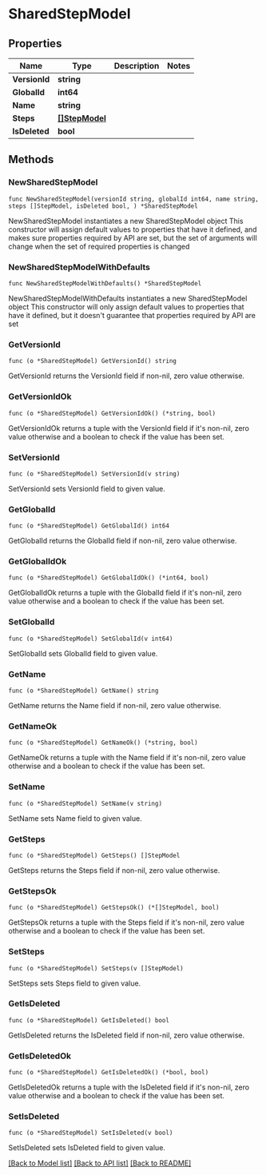 # SharedStepModel

## Properties

Name | Type | Description | Notes
------------ | ------------- | ------------- | -------------
**VersionId** | **string** |  | 
**GlobalId** | **int64** |  | 
**Name** | **string** |  | 
**Steps** | [**[]StepModel**](StepModel.md) |  | 
**IsDeleted** | **bool** |  | 

## Methods

### NewSharedStepModel

`func NewSharedStepModel(versionId string, globalId int64, name string, steps []StepModel, isDeleted bool, ) *SharedStepModel`

NewSharedStepModel instantiates a new SharedStepModel object
This constructor will assign default values to properties that have it defined,
and makes sure properties required by API are set, but the set of arguments
will change when the set of required properties is changed

### NewSharedStepModelWithDefaults

`func NewSharedStepModelWithDefaults() *SharedStepModel`

NewSharedStepModelWithDefaults instantiates a new SharedStepModel object
This constructor will only assign default values to properties that have it defined,
but it doesn't guarantee that properties required by API are set

### GetVersionId

`func (o *SharedStepModel) GetVersionId() string`

GetVersionId returns the VersionId field if non-nil, zero value otherwise.

### GetVersionIdOk

`func (o *SharedStepModel) GetVersionIdOk() (*string, bool)`

GetVersionIdOk returns a tuple with the VersionId field if it's non-nil, zero value otherwise
and a boolean to check if the value has been set.

### SetVersionId

`func (o *SharedStepModel) SetVersionId(v string)`

SetVersionId sets VersionId field to given value.


### GetGlobalId

`func (o *SharedStepModel) GetGlobalId() int64`

GetGlobalId returns the GlobalId field if non-nil, zero value otherwise.

### GetGlobalIdOk

`func (o *SharedStepModel) GetGlobalIdOk() (*int64, bool)`

GetGlobalIdOk returns a tuple with the GlobalId field if it's non-nil, zero value otherwise
and a boolean to check if the value has been set.

### SetGlobalId

`func (o *SharedStepModel) SetGlobalId(v int64)`

SetGlobalId sets GlobalId field to given value.


### GetName

`func (o *SharedStepModel) GetName() string`

GetName returns the Name field if non-nil, zero value otherwise.

### GetNameOk

`func (o *SharedStepModel) GetNameOk() (*string, bool)`

GetNameOk returns a tuple with the Name field if it's non-nil, zero value otherwise
and a boolean to check if the value has been set.

### SetName

`func (o *SharedStepModel) SetName(v string)`

SetName sets Name field to given value.


### GetSteps

`func (o *SharedStepModel) GetSteps() []StepModel`

GetSteps returns the Steps field if non-nil, zero value otherwise.

### GetStepsOk

`func (o *SharedStepModel) GetStepsOk() (*[]StepModel, bool)`

GetStepsOk returns a tuple with the Steps field if it's non-nil, zero value otherwise
and a boolean to check if the value has been set.

### SetSteps

`func (o *SharedStepModel) SetSteps(v []StepModel)`

SetSteps sets Steps field to given value.


### GetIsDeleted

`func (o *SharedStepModel) GetIsDeleted() bool`

GetIsDeleted returns the IsDeleted field if non-nil, zero value otherwise.

### GetIsDeletedOk

`func (o *SharedStepModel) GetIsDeletedOk() (*bool, bool)`

GetIsDeletedOk returns a tuple with the IsDeleted field if it's non-nil, zero value otherwise
and a boolean to check if the value has been set.

### SetIsDeleted

`func (o *SharedStepModel) SetIsDeleted(v bool)`

SetIsDeleted sets IsDeleted field to given value.



[[Back to Model list]](../README.md#documentation-for-models) [[Back to API list]](../README.md#documentation-for-api-endpoints) [[Back to README]](../README.md)


